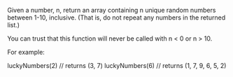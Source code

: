 Given a number, n, return an array containing n unique random numbers between 1-10, inclusive. (That is, do not repeat any numbers in the returned list.)

You can trust that this function will never be called with n < 0 or n > 10.

For example:

luckyNumbers(2)
// returns (3, 7)
luckyNumbers(6)
// returns (1, 7, 9, 6, 5, 2)
